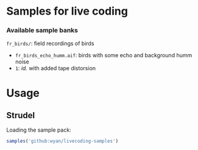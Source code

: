 # Samples for live coding

### Available sample banks

`fr_birds/`: field recordings of birds
* `fr_birds_echo_humm.aif`: birds with some echo and background humm noise
* `1`:  _id._ with added tape distorsion


# Usage

## Strudel

Loading the sample pack:

``` javascript
samples('github:wyan/livecoding-samples')
```

